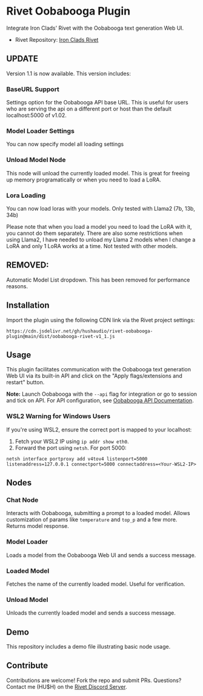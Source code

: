 # Rivet Oobabooga Plugin
Integrate Iron Clads' Rivet with the Oobabooga text generation Web UI.

- Rivet Repository: [Iron Clads Rivet](https://github.com/Ironclad/rivet)

## UPDATE
Version 1.1 is now available. This version includes:

### BaseURL Support 
Settings option for the Oobabooga API base URL. This is useful for users who are serving the api on a different port or host than the default localhost:5000 of v1.02. 

### Model Loader Settings
You can now specify model all loading settings

### Unload Model Node
This node will unload the currently loaded model.  This is great for freeing up memory programatically or when you need to load a LoRA.  

### Lora Loading
You can now load loras with your models.  Only tested with Llama2 (7b, 13b, 34b)

Please note that when you load a model you need to load the LoRA with it, you cannot do them separately.
There are also some restrictions when using Llama2, I have needed to unload my Llama 2 models when I change a LoRA and only 1 LoRA works at a time.  Not tested with other models.

## REMOVED: 
Automatic Model List dropdown.  This has been removed for performance reasons.
## Installation
Import the plugin using the following CDN link via the Rivet project settings:

```
https://cdn.jsdelivr.net/gh/hushaudio/rivet-oobabooga-plugin@main/dist/oobabooga-rivet-v1_1.js
```

## Usage
This plugin facilitates communication with the Oobabooga text generation Web UI via its built-in API and click on the "Apply flags/extensions and restart" button.

**Note:** Launch Oobabooga with the `--api` flag for integration or go to session and tick on API. For API configuration, see [Oobabooga API Documentation](https://github.com/oobabooga/text-generation-webui#api).

### WSL2 Warning for Windows Users
If you're using WSL2, ensure the correct port is mapped to your localhost:

1. Fetch your WSL2 IP using `ip addr show eth0`.
2. Forward the port using `netsh`. For port 5000:

```
netsh interface portproxy add v4tov4 listenport=5000 listenaddress=127.0.0.1 connectport=5000 connectaddress=<Your-WSL2-IP>
```

## Nodes
### Chat Node
Interacts with Oobabooga, submitting a prompt to a loaded model. Allows customization of params like `temperature` and `top_p` and a few more. Returns model response.

### Model Loader
Loads a model from the Oobabooga Web UI and sends a success message.

### Loaded Model
Fetches the name of the currently loaded model. Useful for verification.

### Unload Model
Unloads the currently loaded model and sends a success message.

## Demo
This repository includes a demo file illustrating basic node usage.

## Contribute
Contributions are welcome! Fork the repo and submit PRs. Questions? Contact me (HU$H) on the [Rivet Discord Server](https://discord.gg/zEwFVVpvWE).
